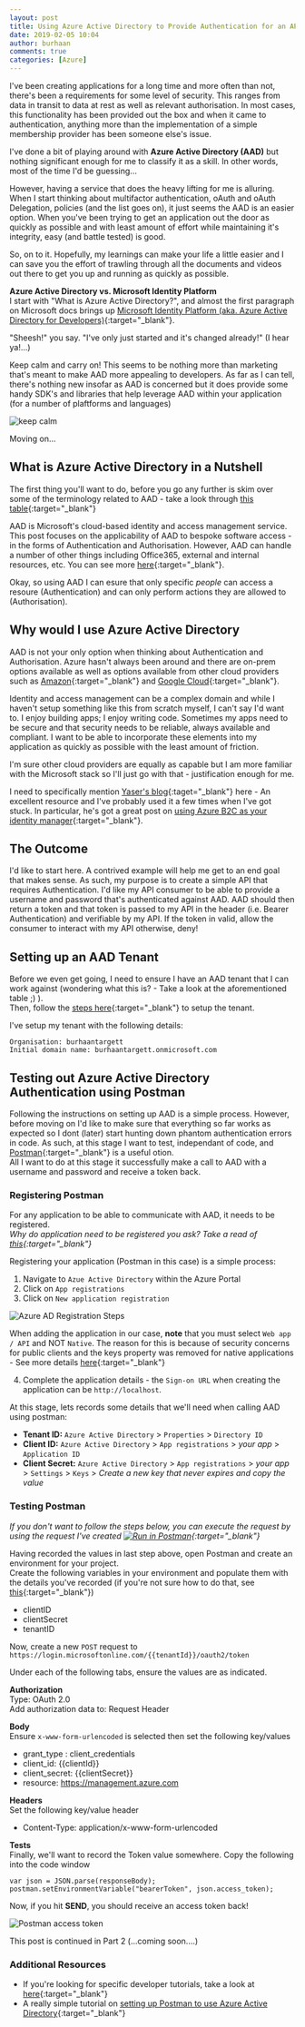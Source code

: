 ```yaml
---
layout: post
title: Using Azure Active Directory to Provide Authentication for an API (Part 1)
date: 2019-02-05 10:04
author: burhaan
comments: true
categories: [Azure]
---
```


I've been creating applications for a long time and more often than not, there's been a requirements for some level of security.
This ranges from data in transit to data at rest as well as relevant authorisation.
In most cases, this functionality has been provided out the box and when it came to authentication, anything more than the implementation of a simple membership provider has been someone else's issue.

I've done a bit of playing around with **Azure Active Directory (AAD)** but nothing significant enough for me to classify it as a skill. In other words, most of the time I'd be guessing...

However, having a service that does the heavy lifting for me is alluring. When I start thinking about multifactor authentication, oAuth and oAuth Delegation, policies (and the list goes on), it just seems the AAD is an easier option. When you've been trying to get an application out the door as quickly as possible and with least amount of effort while maintaining it's integrity, easy (and battle tested) is good.

So, on to it. Hopefully, my learnings can make your life a little easier and I can save you the effort of trawling through all the documents and videos out there to get you up and running as quickly as possible.

**Azure Active Directory vs. Microsoft Identity Platform**  
I start with "What is Azure Active Directory?", and almost the first paragraph on Microsoft docs brings up [Microsoft Identity Platform (aka. Azure Active Directory for Developers)](https://docs.microsoft.com/en-us/azure/active-directory/develop/index){:target="\_blank"}.

"Sheesh!" you say. "I've only just started and it's changed already!" (I hear ya!...)

Keep calm and carry on! This seems to be nothing more than marketing that's meant to make AAD more appealing to developers. As far as I can tell, there's nothing new insofar as AAD is concerned but it does provide some handy SDK's and libraries that help leverage AAD within your application (for a number of plaftforms and languages)

![keep calm](/img/Keep-Calm-and-Carry-On-Navy-Blue-Poster.jpg)

Moving on...

## What is Azure Active Directory in a Nutshell

The first thing you'll want to do, before you go any further is skim over some of the terminology related to AAD - take a look through [this table](https://docs.microsoft.com/en-us/azure/active-directory/fundamentals/active-directory-whatis#terminology){:target="\_blank"}

AAD is Microsoft's cloud-based identity and access management service. This post focuses on the applicability of AAD to bespoke software access - in the forms of Authentication and Authorisation.
However, AAD can handle a number of other things including Office365, external and internal resources, etc. You can see more [here](https://docs.microsoft.com/en-us/office365/enterprise/microsoft-cloud-it-architecture-resources#identity){:target="\_blank"}.

Okay, so using AAD I can esure that only specific _people_ can access a resoure (Authentication) and can only perform actions they are allowed to (Authorisation).

## Why would I use Azure Active Directory

AAD is not your only option when thinking about Authentication and Authorisation. Azure hasn't always been around and there are on-prem options available as well as options available from other cloud providers such as [Amazon](https://aws.amazon.com/iam/?nc2=type_a){:target="\_blank"} and [Google Cloud](https://cloud.google.com/identity/){:target="\_blank"}.

Identity and access management can be a complex domain and while I haven't setup something like this from scratch myself, I can't say I'd want to. I enjoy building apps; I enjoy writing code. Sometimes my apps need to be secure and that security needs to be reliable, always available and compliant. I want to be able to incorporate these elements into my application as quickly as possible with the least amount of friction.

I'm sure other cloud providers are equally as capable but I am more familiar with the Microsoft stack so I'll just go with that - justification enough for me.

I need to specifically mention [Yaser's blog](https://mehraban.com.au){:taget="\_blank"} here - An excellent resource and I've probably used it a few times when I've got stuck. In particular, he's got a great post on [using Azure B2C as your identity manager](https://mehraban.com.au/2017/08/16/using-azure-b2c-identity-manager-part-1/){:target="\_blank"}.

## The Outcome

I'd like to start here. A contrived example will help me get to an end goal that makes sense.
As such, my purpose is to create a simple API that requires Authentication. I'd like my API consumer to be able to provide a username and password that's authenticated against AAD. AAD should then return a token and that token is passed to my API in the header (i.e. Bearer Authentication) and verifiable by my API. If the token in valid, allow the consumer to interact with my API otherwise, deny!

## Setting up an AAD Tenant

Before we even get going, I need to ensure I have an AAD tenant that I can work against (wondering what this is? - Take a look at the aforementioned table ;) ).  
Then, follow the [steps here](https://docs.microsoft.com/en-us/azure/active-directory-b2c/tutorial-create-tenant){:target="\_blank"} to setup the tenant.

I've setup my tenant with the following details:

`Organisation: burhaantargett`  
`Initial domain name: burhaantargett.onmicrosoft.com`

## Testing out Azure Active Directory Authentication using Postman

Following the instructions on setting up AAD is a simple process. However, before moving on I'd like to make sure that everything so far works as expected so I dont (later) start hunting down phantom authentication errors in code.
As such, at this stage I want to test, independant of code, and [Postman](https://www.getpostman.com/){:target="\_blank"} is a useful otion.  
All I want to do at this stage it successfully make a call to AAD with a username and password and receive a token back.

### Registering Postman

For any application to be able to communicate with AAD, it needs to be registered.  
_Why do application need to be registered you ask? Take a read of [this](https://docs.microsoft.com/en-us/azure/active-directory/develop/active-directory-how-applications-are-added#why-do-applications-integrate-with-azure-ad){:target="\_blank"}_

Registering your application (Postman in this case) is a simple process:

1. Navigate to `Azue Active Directory` within the Azure Portal
2. Click on `App registrations`
3. Click on `New application registration`

![Azure AD Registration Steps](/img/content/AzureAD-App-Registration-Steps.png)

When adding the application in our case, **note** that you must select `Web app / API` and NOT `Native`. The reason for this is because of security concerns for public clients and the keys property was removed for native applications - See more details [here](https://social.msdn.microsoft.com/Forums/en-US/271c4a49-362c-4b6a-99ee-a4cd13d6c5b2/app-registration-does-not-have-keys-option-available?forum=WindowsAzureAD){:target="\_blank"}

4. Complete the application details - the `Sign-on URL` when creating the application can be `http://localhost`.

At this stage, lets records some details that we'll need when calling AAD using postman:

- **Tenant ID:** `Azure Active Directory` > `Properties` > `Directory ID`
- **Client ID:** `Azure Active Directory` > `App registrations` > _your app_ > `Application ID`
- **Client Secret:** `Azure Active Directory` > `App registrations` > _your app_ > `Settings` > `Keys` > _Create a new key that never expires and copy the value_

### Testing Postman

_If you don't want to follow the steps below, you can execute the request by using the request I've created [![Run in Postman](https://run.pstmn.io/button.svg)](https://app.getpostman.com/run-collection/ff8c9dcc5a9be4ed984c){:target="\_blank"}_

Having recorded the values in last step above, open Postman and create an environment for your project.  
Create the following variables in your environment and populate them with the details you've recorded (if you're not sure how to do that, see [this](https://learning.getpostman.com/docs/postman/environments_and_globals/manage_environments/){:target="\_blank"})

- clientID
- clientSecret
- tenantID

Now, create a new `POST` request to `https://login.microsoftonline.com/{{tenantId}}/oauth2/token`

Under each of the following tabs, ensure the values are as indicated.

**Authorization**  
Type: OAuth 2.0  
Add authorization data to: Request Header

**Body**  
Ensure `x-www-form-urlencoded` is selected then set the following key/values

- grant_type : client_credentials
- client_id: {{clientId}}
- client_secret: {{clientSecret}}
- resource: https://management.azure.com

**Headers**  
Set the following key/value header

- Content-Type: application/x-www-form-urlencoded

**Tests**  
Finally, we'll want to record the Token value somewhere. Copy the following into the code window

`var json = JSON.parse(responseBody);`  
`postman.setEnvironmentVariable("bearerToken", json.access_token);`

Now, if you hit **SEND**, you should receive an access token back!

![Postman access token](/img/content/Postman-access-token.PNG)

This post is continued in Part 2 (...coming soon....)

### Additional Resources

- If you're looking for specific developer tutorials, take a look at [here](https://docs.microsoft.com/en-us/azure/active-directory/develop/index){:target="\_blank"}
- A really simple tutorial on [setting up Postman to use Azure Active Directory](https://blog.jongallant.com/2017/03/azure-active-directory-access-tokens-postman/){:target="\_blank"}
